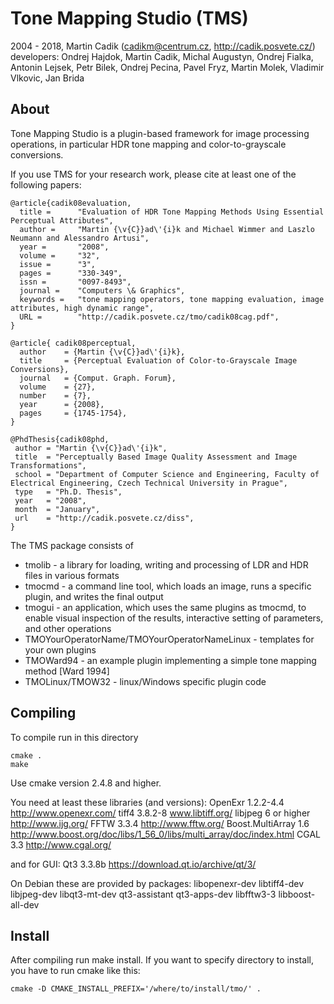 Tone Mapping Studio (TMS)
======
 
2004 - 2018, Martin Cadik (cadikm@centrum.cz, http://cadik.posvete.cz/)
developers: Ondrej Hajdok, Martin Cadik, Michal Augustyn, Ondrej Fialka, Antonin Lejsek, Petr Bilek, Ondrej Pecina, Pavel Fryz, Martin Molek, Vladimir Vlkovic, Jan Brida

About 
-----

Tone Mapping Studio is a plugin-based framework for image processing operations, 
in particular HDR tone mapping and color-to-grayscale conversions. 

If you use TMS for your research work, please cite at least one of the following papers:

	@article{cadik08evaluation,
	  title =      "Evaluation of HDR Tone Mapping Methods Using Essential Perceptual Attributes",
	  author =     "Martin {\v{C}}ad\'{i}k and Michael Wimmer and Laszlo Neumann and Alessandro Artusi",
	  year =       "2008",
	  volume =     "32",
	  issue =      "3",
	  pages =      "330-349",
	  issn =       "0097-8493",
	  journal =    "Computers \& Graphics",
	  keywords =   "tone mapping operators, tone mapping evaluation, image attributes, high dynamic range",
	  URL =        "http://cadik.posvete.cz/tmo/cadik08cag.pdf",
	}

	@article{ cadik08perceptual,
	  author    = {Martin {\v{C}}ad\'{i}k},
	  title     = {Perceptual Evaluation of Color-to-Grayscale Image Conversions},
	  journal   = {Comput. Graph. Forum},
	  volume    = {27},
	  number    = {7},
	  year      = {2008},
	  pages     = {1745-1754},
	}
	
	@PhdThesis{cadik08phd,
	 author = "Martin {\v{C}}ad\'{i}k",
	 title  = "Perceptually Based Image Quality Assessment and Image Transformations",
	 school = "Department of Computer Science and Engineering, Faculty of Electrical Engineering, Czech Technical University in Prague",
	 type   = "Ph.D. Thesis",
	 year   = "2008",
	 month  = "January",
	 url    = "http://cadik.posvete.cz/diss",
	}
 

The TMS package consists of 
- tmolib - a library for loading, writing and processing of LDR and HDR files in various formats
- tmocmd - a command line tool, which loads an image, runs a specific plugin, and writes the final output
- tmogui - an application, which uses the same plugins as tmocmd, to enable visual inspection of the results, interactive setting of parameters, and other operations
- TMOYourOperatorName/TMOYourOperatorNameLinux - templates for your own plugins
- TMOWard94 - an example plugin implementing a simple tone mapping method [Ward 1994]
- TMOLinux/TMOW32 - linux/Windows specific plugin code


Compiling
--------

To compile run in this directory
 
	cmake . 
	make 

Use cmake version 2.4.8 and higher.

You need at least these libraries (and versions):
OpenExr 1.2.2-4.4       http://www.openexr.com/
tiff4 3.8.2-8           www.libtiff.org/
libjpeg 6 or higher     http://www.ijg.org/
FFTW 3.3.4              http://www.fftw.org/
Boost.MultiArray 1.6    http://www.boost.org/doc/libs/1_56_0/libs/multi_array/doc/index.html
CGAL 3.3                http://www.cgal.org/

and for GUI:
Qt3 3.3.8b              https://download.qt.io/archive/qt/3/


On Debian these are provided by packages:
libopenexr-dev
libtiff4-dev
libjpeg-dev
libqt3-mt-dev
qt3-assistant
qt3-apps-dev
libfftw3-3
libboost-all-dev


Install
--------

After compiling run make install. If you want to specify directory to install, you have to run cmake like this:

	cmake -D CMAKE_INSTALL_PREFIX='/where/to/install/tmo/' .


